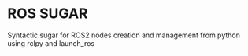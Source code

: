 # ROS SUGAR

Syntactic sugar for ROS2 nodes creation and management from python using rclpy and launch_ros
